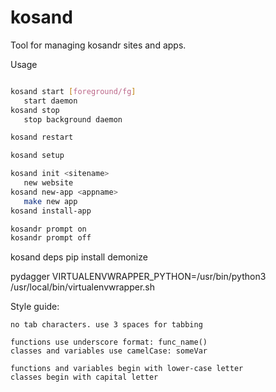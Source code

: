# kosand
Tool for managing kosandr sites and apps.

Usage
```bash

kosand start [foreground/fg]
   start daemon
kosand stop
   stop background daemon

kosand restart

kosand setup

kosand init <sitename>
   new website
kosand new-app <appname>
   make new app
kosand install-app

kosandr prompt on
kosandr prompt off

```

kosand deps
   pip install demonize

   pydagger
      VIRTUALENVWRAPPER_PYTHON=/usr/bin/python3 /usr/local/bin/virtualenvwrapper.sh


Style guide:
```
no tab characters. use 3 spaces for tabbing

functions use underscore format: func_name()
classes and variables use camelCase: someVar

functions and variables begin with lower-case letter
classes begin with capital letter

```
